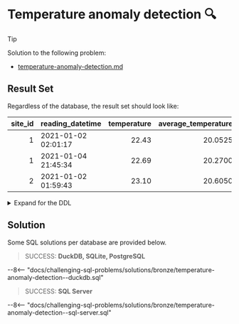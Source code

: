 # Temperature anomaly detection 🔍

> [!TIP]
>
> Solution to the following problem:
>
> - [temperature-anomaly-detection.md](../../problems/bronze/temperature-anomaly-detection.md)

## Result Set

Regardless of the database, the result set should look like:

| site_id | reading_datetime    | temperature | average_temperature | percentage_increase |
| ------: | :------------------ | ----------: | ------------------: | ------------------: |
|       1 | 2021-01-02 02:01:17 |       22.43 |             20.0525 |             11.8564 |
|       1 | 2021-01-04 21:45:34 |       22.69 |             20.2700 |             11.9388 |
|       2 | 2021-01-02 01:59:43 |       23.10 |             20.6050 |             12.1087 |

<details>
<summary>Expand for the DDL</summary>
--8<-- "docs/challenging-sql-problems/solutions/bronze/temperature-anomaly-detection.sql"
</details>

## Solution

Some SQL solutions per database are provided below.

<!-- prettier-ignore -->
> SUCCESS: **DuckDB, SQLite, PostgreSQL**
>
--8<-- "docs/challenging-sql-problems/solutions/bronze/temperature-anomaly-detection--duckdb.sql"

<!-- prettier-ignore -->
> SUCCESS: **SQL Server**
>
--8<-- "docs/challenging-sql-problems/solutions/bronze/temperature-anomaly-detection--sql-server.sql"
